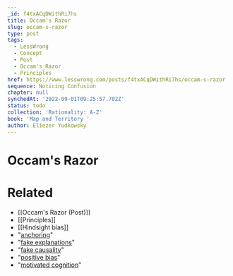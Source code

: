 ```yaml
---
_id: f4txACqDWithRi7hs
title: Occam's Razor
slug: occam-s-razor
type: post
tags:
  - LessWrong
  - Concept
  - Post
  - Occam's_Razor
  - Principles
href: https://www.lesswrong.com/posts/f4txACqDWithRi7hs/occam-s-razor
sequence: Noticing Confusion
chapter: null
synchedAt: '2022-09-01T09:25:57.702Z'
status: todo
collection: 'Rationality: A-Z'
book: 'Map and Territory '
author: Eliezer Yudkowsky
---
```


# Occam's Razor


# Related

- [[Occam's Razor (Post)]]
- [[Principles]]
- [[Hindsight bias]]
- "[anchoring](https://www.lesswrong.com/rationality/anchoring-and-adjustment)"
- "[fake explanations](https://www.lesswrong.com/rationality/fake-explanations)"
- "[fake causality](https://www.lesswrong.com/rationality/fake-causality)"
- "[positive bias](https://www.lesswrong.com/rationality/positive-bias-look-into-the-dark)"
- "[motivated cognition](https://www.lesswrong.com/rationality/knowing-about-biases-can-hurt-people)"